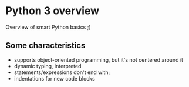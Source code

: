 # Python 3 overview

Overview of smart Python basics ;)

## Some characteristics
* supports object-oriented programming, but it's not centered around it
* dynamic typing, interpreted
* statements/expressions don't end with;
* indentations for new code blocks